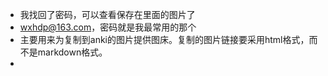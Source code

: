 - 我找回了密码，可以查看保存在里面的图片了
- wxhdp@163.com，密码就是我最常用的那个
- 主要用来为复制到anki的图片提供图床。复制的图片链接要采用html格式，而不是markdown格式。
-  
